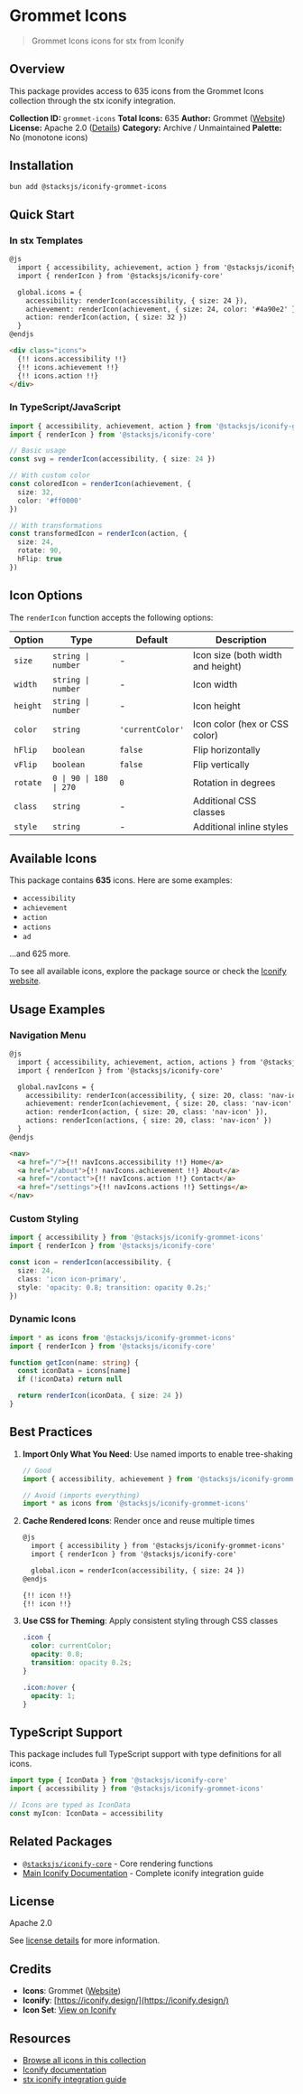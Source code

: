 # Grommet Icons

> Grommet Icons icons for stx from Iconify

## Overview

This package provides access to 635 icons from the Grommet Icons collection through the stx iconify integration.

**Collection ID:** `grommet-icons`
**Total Icons:** 635
**Author:** Grommet ([Website](https://github.com/grommet/grommet-icons))
**License:** Apache 2.0 ([Details](https://www.apache.org/licenses/LICENSE-2.0))
**Category:** Archive / Unmaintained
**Palette:** No (monotone icons)

## Installation

```bash
bun add @stacksjs/iconify-grommet-icons
```

## Quick Start

### In stx Templates

```html
@js
  import { accessibility, achievement, action } from '@stacksjs/iconify-grommet-icons'
  import { renderIcon } from '@stacksjs/iconify-core'

  global.icons = {
    accessibility: renderIcon(accessibility, { size: 24 }),
    achievement: renderIcon(achievement, { size: 24, color: '#4a90e2' }),
    action: renderIcon(action, { size: 32 })
  }
@endjs

<div class="icons">
  {!! icons.accessibility !!}
  {!! icons.achievement !!}
  {!! icons.action !!}
</div>
```

### In TypeScript/JavaScript

```typescript
import { accessibility, achievement, action } from '@stacksjs/iconify-grommet-icons'
import { renderIcon } from '@stacksjs/iconify-core'

// Basic usage
const svg = renderIcon(accessibility, { size: 24 })

// With custom color
const coloredIcon = renderIcon(achievement, {
  size: 32,
  color: '#ff0000'
})

// With transformations
const transformedIcon = renderIcon(action, {
  size: 24,
  rotate: 90,
  hFlip: true
})
```

## Icon Options

The `renderIcon` function accepts the following options:

| Option | Type | Default | Description |
|--------|------|---------|-------------|
| `size` | `string \| number` | - | Icon size (both width and height) |
| `width` | `string \| number` | - | Icon width |
| `height` | `string \| number` | - | Icon height |
| `color` | `string` | `'currentColor'` | Icon color (hex or CSS color) |
| `hFlip` | `boolean` | `false` | Flip horizontally |
| `vFlip` | `boolean` | `false` | Flip vertically |
| `rotate` | `0 \| 90 \| 180 \| 270` | `0` | Rotation in degrees |
| `class` | `string` | - | Additional CSS classes |
| `style` | `string` | - | Additional inline styles |

## Available Icons

This package contains **635** icons. Here are some examples:

- `accessibility`
- `achievement`
- `action`
- `actions`
- `ad`

...and 625 more.

To see all available icons, explore the package source or check the [Iconify website](https://icon-sets.iconify.design/grommet-icons/).

## Usage Examples

### Navigation Menu

```html
@js
  import { accessibility, achievement, action, actions } from '@stacksjs/iconify-grommet-icons'
  import { renderIcon } from '@stacksjs/iconify-core'

  global.navIcons = {
    accessibility: renderIcon(accessibility, { size: 20, class: 'nav-icon' }),
    achievement: renderIcon(achievement, { size: 20, class: 'nav-icon' }),
    action: renderIcon(action, { size: 20, class: 'nav-icon' }),
    actions: renderIcon(actions, { size: 20, class: 'nav-icon' })
  }
@endjs

<nav>
  <a href="/">{!! navIcons.accessibility !!} Home</a>
  <a href="/about">{!! navIcons.achievement !!} About</a>
  <a href="/contact">{!! navIcons.action !!} Contact</a>
  <a href="/settings">{!! navIcons.actions !!} Settings</a>
</nav>
```

### Custom Styling

```typescript
import { accessibility } from '@stacksjs/iconify-grommet-icons'
import { renderIcon } from '@stacksjs/iconify-core'

const icon = renderIcon(accessibility, {
  size: 24,
  class: 'icon icon-primary',
  style: 'opacity: 0.8; transition: opacity 0.2s;'
})
```

### Dynamic Icons

```typescript
import * as icons from '@stacksjs/iconify-grommet-icons'
import { renderIcon } from '@stacksjs/iconify-core'

function getIcon(name: string) {
  const iconData = icons[name]
  if (!iconData) return null

  return renderIcon(iconData, { size: 24 })
}
```

## Best Practices

1. **Import Only What You Need**: Use named imports to enable tree-shaking
   ```typescript
   // Good
   import { accessibility, achievement } from '@stacksjs/iconify-grommet-icons'

   // Avoid (imports everything)
   import * as icons from '@stacksjs/iconify-grommet-icons'
   ```

2. **Cache Rendered Icons**: Render once and reuse multiple times
   ```html
   @js
     import { accessibility } from '@stacksjs/iconify-grommet-icons'
     import { renderIcon } from '@stacksjs/iconify-core'

     global.icon = renderIcon(accessibility, { size: 24 })
   @endjs

   {!! icon !!}
   {!! icon !!}
   ```

3. **Use CSS for Theming**: Apply consistent styling through CSS classes
   ```css
   .icon {
     color: currentColor;
     opacity: 0.8;
     transition: opacity 0.2s;
   }

   .icon:hover {
     opacity: 1;
   }
   ```

## TypeScript Support

This package includes full TypeScript support with type definitions for all icons.

```typescript
import type { IconData } from '@stacksjs/iconify-core'
import { accessibility } from '@stacksjs/iconify-grommet-icons'

// Icons are typed as IconData
const myIcon: IconData = accessibility
```

## Related Packages

- [`@stacksjs/iconify-core`](../iconify-core) - Core rendering functions
- [Main Iconify Documentation](../../docs/iconify.md) - Complete iconify integration guide

## License

Apache 2.0

See [license details](https://www.apache.org/licenses/LICENSE-2.0) for more information.

## Credits

- **Icons**: Grommet ([Website](https://github.com/grommet/grommet-icons))
- **Iconify**: [https://iconify.design/](https://iconify.design/)
- **Icon Set**: [View on Iconify](https://icon-sets.iconify.design/grommet-icons/)

## Resources

- [Browse all icons in this collection](https://icon-sets.iconify.design/grommet-icons/)
- [Iconify documentation](https://iconify.design/docs/)
- [stx iconify integration guide](../../docs/iconify.md)
